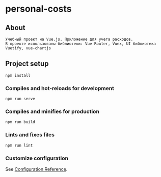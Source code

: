 # personal-costs

## About
```
Учебный проект на Vue.js. Приложение для учета расходов.
В проекте использованы библиотеки: Vue Router, Vuex, UI библиотека Vuetify, vue-chartjs
```

## Project setup
```
npm install
```

### Compiles and hot-reloads for development
```
npm run serve
```

### Compiles and minifies for production
```
npm run build
```

### Lints and fixes files
```
npm run lint
```

### Customize configuration
See [Configuration Reference](https://cli.vuejs.org/config/).
